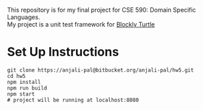 This repository is for my final project for CSE 590: Domain Specific Languages.  
My project is a unit test framework for [Blockly Turtle](https://blockly.games/turtle)

# Set Up Instructions
  
  
```
git clone https://anjali-pal@bitbucket.org/anjali-pal/hw5.git
cd hw5
npm install
npm run build
npm start
# project will be running at localhost:8080
```
